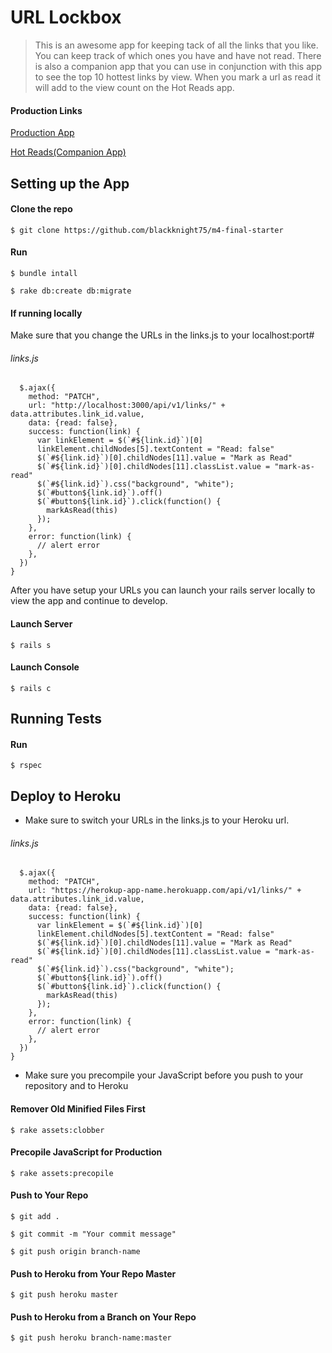 # URL Lockbox

> This is an awesome app for keeping tack of all the links that you like. You can keep track of which ones you have and have not read. There is also a companion app that you can use in conjunction with this app to see the top 10 hottest links by view. When you mark a url as read it will add to the view count on the Hot Reads app.

#### Production Links

[Production App](https://thawing-wildwood-17227.herokuapp.com/)

[Hot Reads(Companion App)](https://boiling-woodland-88175.herokuapp.com/)

## Setting up the App

#### Clone the repo

``` $ git clone https://github.com/blackknight75/m4-final-starter ```

#### Run

``` $ bundle intall ```

``` $ rake db:create db:migrate ```

#### If running locally

Make sure that you change the URLs in the links.js to your localhost:port#

###### links.js
``` function markAsUnread(data){
  $.ajax({
    method: "PATCH",
    url: "http://localhost:3000/api/v1/links/" + data.attributes.link_id.value,
    data: {read: false},
    success: function(link) {
      var linkElement = $(`#${link.id}`)[0]
      linkElement.childNodes[5].textContent = "Read: false"
      $(`#${link.id}`)[0].childNodes[11].value = "Mark as Read"
      $(`#${link.id}`)[0].childNodes[11].classList.value = "mark-as-read"
      $(`#${link.id}`).css("background", "white");
      $(`#button${link.id}`).off()
      $(`#button${link.id}`).click(function() {
        markAsRead(this)
      });
    },
    error: function(link) {
      // alert error
    },
  })
}
```
After you have setup your URLs you can launch your rails server locally to view the app and continue to develop.

#### Launch Server

``` $ rails s ```

#### Launch Console

``` $ rails c ```

## Running Tests

#### Run

``` $ rspec ```

## Deploy to Heroku

* Make sure to switch your URLs in the links.js to your Heroku url.

###### links.js
``` function markAsUnread(data){
  $.ajax({
    method: "PATCH",
    url: "https://herokup-app-name.herokuapp.com/api/v1/links/" + data.attributes.link_id.value,
    data: {read: false},
    success: function(link) {
      var linkElement = $(`#${link.id}`)[0]
      linkElement.childNodes[5].textContent = "Read: false"
      $(`#${link.id}`)[0].childNodes[11].value = "Mark as Read"
      $(`#${link.id}`)[0].childNodes[11].classList.value = "mark-as-read"
      $(`#${link.id}`).css("background", "white");
      $(`#button${link.id}`).off()
      $(`#button${link.id}`).click(function() {
        markAsRead(this)
      });
    },
    error: function(link) {
      // alert error
    },
  })
}
```

* Make sure you precompile your JavaScript before you push to your repository and to Heroku

#### Remover Old Minified Files First

``` $ rake assets:clobber ```

#### Precopile JavaScript for Production

``` $ rake assets:precopile ```

#### Push to Your Repo

``` $ git add . ```

``` $ git commit -m "Your commit message" ```

``` $ git push origin branch-name ```

#### Push to Heroku from Your Repo Master

``` $ git push heroku master ```

#### Push to Heroku from a Branch on Your Repo

``` $ git push heroku branch-name:master ```
